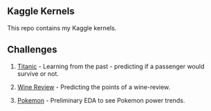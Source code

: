 ## Kaggle Kernels

This repo contains my Kaggle kernels.

## Challenges

1. <a href="https://kaggle.com/c/titanic" target="_blank">Titanic</a> - Learning from the past - predicting if a passenger would survive or not.

2. <a href="https://github.com/sureshaks/kaggle/tree/master/wine-review" target="_blank">Wine Review</a> - Predicting the points of a wine-review.

3. <a href="https://github.com/sureshaks/kaggle/tree/master/pokemon" target="_blank">Pokemon</a> - Preliminary EDA to see Pokemon power trends.
